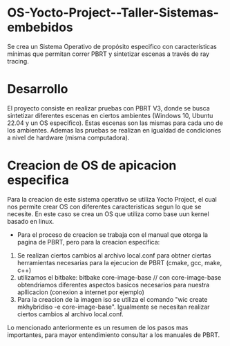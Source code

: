 # OS-Yocto-Project--Taller-Sistemas-embebidos
Se crea un Sistema Operativo de propósito especifico con características mínimas que permitan correr PBRT y sintetizar escenas a través de ray tracing.

# Desarrollo
El proyecto consiste en realizar pruebas con PBRT V3, donde se busca sintetizar diferentes escenas en ciertos ambientes (Windows 10, Ubuntu 22.04 y un OS especifico). Estas escenas son las mismas para cada uno de los ambientes. Ademas las pruebas se realizan en igualdad de condiciones a nivel de hardware (misma computadora).

# Creacion de OS de apicacion especifica
Para la creacion de este sistema operativo se utiliza Yocto Project, el cual nos permite crear OS con diferentes caracteristicas segun lo que se necesite. En este caso se crea un OS que utiliza como base uun kernel basado en linux.
- Para el proceso de creacion se trabaja con el manual que otorga la pagina de PBRT, pero para la creacion especifica:
1) Se realizan ciertos cambios al archivo local.conf para obtner ciertas herramientas necesarias para la ejecucion de PBRT (cmake, gcc, make, c++) 
2) utilizamos el bitbake: bitbake core-image-base  // con core-image-base obtendriamos diferentes aspectos basicos necesarios para nuestra apllicacion (conexion a internet por ejemplo)
3) Para la creacion de la imagen iso se utiliza el comando "wic create mkhybridiso -e core-image-base". Igualmente se necesitan realizar ciertos cambios al archivo local.conf.

Lo mencionado anteriormente es un resumen de los pasos mas importantes, para mayor entendimiento consultar a los manuales de PBRT.
